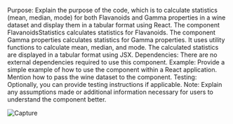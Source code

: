 Purpose: Explain the purpose of the code, which is to calculate statistics (mean, median, mode) for both Flavanoids and Gamma properties in a wine dataset and display them in a tabular format using React.
The component FlavanoidsStatistics calculates statistics for Flavanoids.
The component Gamma properties calculates statistics for Gamma properties.
It uses utility functions to calculate mean, median, and mode.
The calculated statistics are displayed in a tabular format using JSX.
Dependencies: There are no external dependencies required to use this component.
Example:
Provide a simple example of how to use the component within a React application.
Mention how to pass the wine dataset to the component.
Testing: Optionally, you can provide testing instructions if applicable.
Note: Explain any assumptions made or additional information necessary for users to understand the component better.


![Capture](https://github.com/RupeshRoushan03/Assignment/assets/136303410/f463be00-94f3-4241-88ba-b3cb35194ef8)
